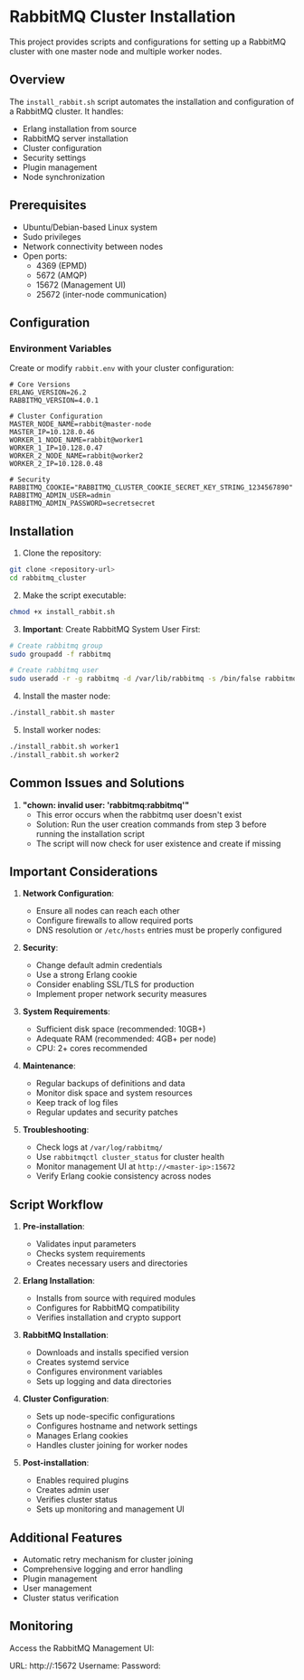 # RabbitMQ Cluster Installation

This project provides scripts and configurations for setting up a RabbitMQ cluster with one master node and multiple worker nodes.

## Overview

The `install_rabbit.sh` script automates the installation and configuration of a RabbitMQ cluster. It handles:

- Erlang installation from source
- RabbitMQ server installation
- Cluster configuration
- Security settings
- Plugin management
- Node synchronization

## Prerequisites

- Ubuntu/Debian-based Linux system
- Sudo privileges
- Network connectivity between nodes
- Open ports:
  - 4369 (EPMD)
  - 5672 (AMQP)
  - 15672 (Management UI)
  - 25672 (inter-node communication)

## Configuration

### Environment Variables
Create or modify `rabbit.env` with your cluster configuration:

```env
# Core Versions
ERLANG_VERSION=26.2
RABBITMQ_VERSION=4.0.1

# Cluster Configuration
MASTER_NODE_NAME=rabbit@master-node
MASTER_IP=10.128.0.46
WORKER_1_NODE_NAME=rabbit@worker1
WORKER_1_IP=10.128.0.47
WORKER_2_NODE_NAME=rabbit@worker2
WORKER_2_IP=10.128.0.48

# Security
RABBITMQ_COOKIE="RABBITMQ_CLUSTER_COOKIE_SECRET_KEY_STRING_1234567890"
RABBITMQ_ADMIN_USER=admin
RABBITMQ_ADMIN_PASSWORD=secretsecret
```

## Installation

1. Clone the repository:
```bash
git clone <repository-url>
cd rabbitmq_cluster
```

2. Make the script executable:
```bash
chmod +x install_rabbit.sh
```

3. **Important**: Create RabbitMQ System User First:
```bash
# Create rabbitmq group
sudo groupadd -f rabbitmq

# Create rabbitmq user
sudo useradd -r -g rabbitmq -d /var/lib/rabbitmq -s /bin/false rabbitmq || true
```

4. Install the master node:
```bash
./install_rabbit.sh master
```

5. Install worker nodes:
```bash
./install_rabbit.sh worker1
./install_rabbit.sh worker2
```

## Common Issues and Solutions

1. **"chown: invalid user: 'rabbitmq:rabbitmq'"**
   - This error occurs when the rabbitmq user doesn't exist
   - Solution: Run the user creation commands from step 3 before running the installation script
   - The script will now check for user existence and create if missing

## Important Considerations

1. **Network Configuration**:
   - Ensure all nodes can reach each other
   - Configure firewalls to allow required ports
   - DNS resolution or `/etc/hosts` entries must be properly configured

2. **Security**:
   - Change default admin credentials
   - Use a strong Erlang cookie
   - Consider enabling SSL/TLS for production
   - Implement proper network security measures

3. **System Requirements**:
   - Sufficient disk space (recommended: 10GB+)
   - Adequate RAM (recommended: 4GB+ per node)
   - CPU: 2+ cores recommended

4. **Maintenance**:
   - Regular backups of definitions and data
   - Monitor disk space and system resources
   - Keep track of log files
   - Regular updates and security patches

5. **Troubleshooting**:
   - Check logs at `/var/log/rabbitmq/`
   - Use `rabbitmqctl cluster_status` for cluster health
   - Monitor management UI at `http://<master-ip>:15672`
   - Verify Erlang cookie consistency across nodes

## Script Workflow

1. **Pre-installation**:
   - Validates input parameters
   - Checks system requirements
   - Creates necessary users and directories

2. **Erlang Installation**:
   - Installs from source with required modules
   - Configures for RabbitMQ compatibility
   - Verifies installation and crypto support

3. **RabbitMQ Installation**:
   - Downloads and installs specified version
   - Creates systemd service
   - Configures environment variables
   - Sets up logging and data directories

4. **Cluster Configuration**:
   - Sets up node-specific configurations
   - Configures hostname and network settings
   - Manages Erlang cookies
   - Handles cluster joining for worker nodes

5. **Post-installation**:
   - Enables required plugins
   - Creates admin user
   - Verifies cluster status
   - Sets up monitoring and management UI

## Additional Features

- Automatic retry mechanism for cluster joining
- Comprehensive logging and error handling
- Plugin management
- User management
- Cluster status verification

## Monitoring

Access the RabbitMQ Management UI:

URL: http://<master-ip>:15672
Username: <configured-admin-user>
Password: <configured-admin-password>